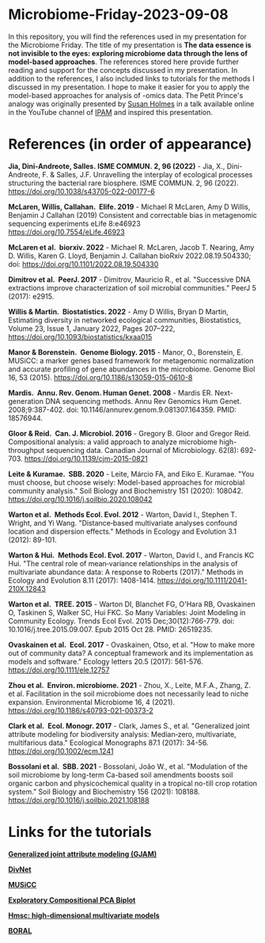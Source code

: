 # Microbiome-Friday-2023-09-08

In this repository, you will find the references used in my presentation for the Microbiome Friday. The title of my presentation is **The data essence is not invisible to the eyes: exploring microbiome data through the lens of model-based approaches**. The references stored here provide further reading and support for the concepts discussed in my presentation.
In addition to the references, I also included links to tutorials for the methods I discussed in my presentation. I hope to make it easier for you to apply the model-based approaches for analysis of -omics data.
The Petit Prince's analogy was originally presented by [Susan Holmes](https://statistics.stanford.edu/people/susan-holmes) in a talk available online in the YouTube channel of [IPAM](https://youtu.be/uG2YRB77RUo?si=TBsLqE3fLLXelHI_ ) and inspired this presentation.

# References (in order of appearance)

**Jia, Dini-Andreote, Salles. ISME COMMUN. 2, 96 (2022)** - Jia, X., Dini-Andreote, F. & Salles, J.F. Unravelling the interplay of ecological processes structuring the bacterial rare biosphere. ISME COMMUN. 2, 96 (2022). https://doi.org/10.1038/s43705-022-00177-6

**McLaren, Willis, Callahan.  Elife. 2019** - Michael R McLaren, Amy D Willis, Benjamin J Callahan (2019) Consistent and correctable bias in metagenomic sequencing experiments eLife 8:e46923 https://doi.org/10.7554/eLife.46923

**McLaren et al.  biorxiv. 2022** - Michael R. McLaren, Jacob T. Nearing, Amy D. Willis, Karen G. Lloyd, Benjamin J. Callahan bioRxiv 2022.08.19.504330; doi: https://doi.org/10.1101/2022.08.19.504330

**Dimitrov et al.  PeerJ. 2017** - Dimitrov, Mauricio R., et al. "Successive DNA extractions improve characterization of soil microbial communities." PeerJ 5 (2017): e2915.

**Willis & Martin.  Biostatistics. 2022** - Amy D Willis, Bryan D Martin, Estimating diversity in networked ecological communities, Biostatistics, Volume 23, Issue 1, January 2022, Pages 207–222, https://doi.org/10.1093/biostatistics/kxaa015

**Manor & Borenstein.  Genome Biology. 2015** - Manor, O., Borenstein, E. MUSiCC: a marker genes based framework for metagenomic normalization and accurate profiling of gene abundances in the microbiome. Genome Biol 16, 53 (2015). https://doi.org/10.1186/s13059-015-0610-8

**Mardis.  Annu. Rev. Genom. Human Genet. 2008** - Mardis ER. Next-generation DNA sequencing methods. Annu Rev Genomics Hum Genet. 2008;9:387-402. doi: 10.1146/annurev.genom.9.081307.164359. PMID: 18576944.

**Gloor & Reid.  Can. J. Microbiol. 2016** - Gregory B. Gloor and Gregor Reid. Compositional analysis: a valid approach to analyze microbiome high-throughput sequencing data. Canadian Journal of Microbiology. 62(8): 692-703. https://doi.org/10.1139/cjm-2015-0821

**Leite & Kuramae.  SBB. 2020** - Leite, Márcio FA, and Eiko E. Kuramae. "You must choose, but choose wisely: Model-based approaches for microbial community analysis." Soil Biology and Biochemistry 151 (2020): 108042. https://doi.org/10.1016/j.soilbio.2020.108042

**Warton et al.  Methods Ecol. Evol. 2012** - Warton, David I., Stephen T. Wright, and Yi Wang. "Distance‐based multivariate analyses confound location and dispersion effects." Methods in Ecology and Evolution 3.1 (2012): 89-101.

**Warton & Hui.  Methods Ecol. Evol. 2017** - Warton, David I., and Francis KC Hui. "The central role of mean‐variance relationships in the analysis of multivariate abundance data: A response to Roberts (2017)." Methods in Ecology and Evolution 8.11 (2017): 1408-1414. https://doi.org/10.1111/2041-210X.12843

**Warton et al.  TREE. 2015** - Warton DI, Blanchet FG, O'Hara RB, Ovaskainen O, Taskinen S, Walker SC, Hui FKC. So Many Variables: Joint Modeling in Community Ecology. Trends Ecol Evol. 2015 Dec;30(12):766-779. doi: 10.1016/j.tree.2015.09.007. Epub 2015 Oct 28. PMID: 26519235.

**Ovaskainen et al.  Ecol. 2017** - Ovaskainen, Otso, et al. "How to make more out of community data? A conceptual framework and its implementation as models and software." Ecology letters 20.5 (2017): 561-576. https://doi.org/10.1111/ele.12757

**Zhou et al.  Environ. microbiome. 2021** - Zhou, X., Leite, M.F.A., Zhang, Z. et al. Facilitation in the soil microbiome does not necessarily lead to niche expansion. Environmental Microbiome 16, 4 (2021). https://doi.org/10.1186/s40793-021-00373-2

**Clark et al.  Ecol. Monogr. 2017** - Clark, James S., et al. "Generalized joint attribute modeling for biodiversity analysis: Median‐zero, multivariate, multifarious data." Ecological Monographs 87.1 (2017): 34-56. https://doi.org/10.1002/ecm.1241

**Bossolani et al.  SBB. 2021** - Bossolani, João W., et al. "Modulation of the soil microbiome by long-term Ca-based soil amendments boosts soil organic carbon and physicochemical quality in a tropical no-till crop rotation system." Soil Biology and Biochemistry 156 (2021): 108188. https://doi.org/10.1016/j.soilbio.2021.108188

# Links for the tutorials

[**Generalized joint attribute modeling (GJAM)**](https://cran.r-project.org/web/packages/gjam/vignettes/gjamVignette.html#big-s-composition-data-fungal-endophytes)

[**DivNet**](https://github.com/adw96/DivNet)

[**MUSiCC**](https://github.com/borenstein-lab/MUSiCC)

[**Exploratory Compositional PCA Biplot**](https://github.com/ggloor/CoDa_microbiome_tutorial/wiki/Part-1:-Exploratory-Compositional-PCA-biplot)

[**Hmsc: high-dimensional multivariate models**](https://cran.r-project.org/web/packages/Hmsc/vignettes/vignette_3_multivariate_high.pdf)

[**BORAL**](https://besjournals.onlinelibrary.wiley.com/action/downloadSupplement?doi=10.1111%2F2041-210X.12514&file=mee312514-sup-0001-AppendixS1.pdf)

